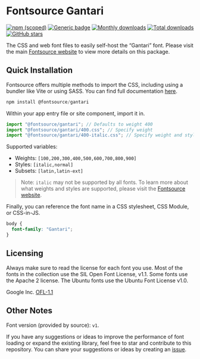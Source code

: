 # Fontsource Gantari

[![npm (scoped)](https://img.shields.io/npm/v/@fontsource/gantari?color=brightgreen)](https://www.npmjs.com/package/@fontsource/gantari) [![Generic badge](https://img.shields.io/badge/fontsource-passing-brightgreen)](https://github.com/fontsource/fontsource) [![Monthly downloads](https://badgen.net/npm/dm/@fontsource/gantari)](https://github.com/fontsource/fontsource) [![Total downloads](https://badgen.net/npm/dt/@fontsource/gantari)](https://github.com/fontsource/fontsource) [![GitHub stars](https://img.shields.io/github/stars/fontsource/fontsource.svg?style=social&label=Star)](https://github.com/fontsource/fontsource/stargazers)

The CSS and web font files to easily self-host the “Gantari” font. Please visit the main [Fontsource website](https://fontsource.org/fonts/gantari) to view more details on this package.

## Quick Installation

Fontsource offers multiple methods to import the CSS, including using a bundler like Vite or using SASS. You can find full documentation [here](https://fontsource.org/docs/getting-started/introduction).

```javascript
npm install @fontsource/gantari
```

Within your app entry file or site component, import it in.

```javascript
import "@fontsource/gantari"; // Defaults to weight 400
import "@fontsource/gantari/400.css"; // Specify weight
import "@fontsource/gantari/400-italic.css"; // Specify weight and style
```

Supported variables:
- Weights: `[100,200,300,400,500,600,700,800,900]`
- Styles: `[italic,normal]`
- Subsets: `[latin,latin-ext]`

> Note: `italic` may not be supported by all fonts. To learn more about what weights and styles are supported, please visit the [Fontsource website](https://fontsource.org/fonts/gantari).

Finally, you can reference the font name in a CSS stylesheet, CSS Module, or CSS-in-JS.

```css
body {
  font-family: "Gantari";
}
```

## Licensing
Always make sure to read the license for each font you use. Most of the fonts in the collection use the SIL Open Font License, v1.1. Some fonts use the Apache 2 license. The Ubuntu fonts use the Ubuntu Font License v1.0.

Google Inc.
[OFL-1.1](http://scripts.sil.org/OFL)

## Other Notes
Font version (provided by source): `v1`.

If you have any suggestions or ideas to improve the performance of font loading or expand the existing library, feel free to star and contribute to this repository. You can share your suggestions or ideas by creating an [issue](https://github.com/fontsource/fontsource/issues).